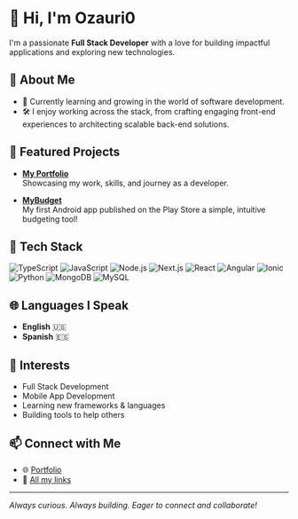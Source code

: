 # 👋 Hi, I'm Ozauri0

I'm a passionate **Full Stack Developer** with a love for building impactful applications and exploring new technologies.

## 🚀 About Me
- 🌱 Currently learning and growing in the world of software development.
- 🛠️ I enjoy working across the stack, from crafting engaging front-end experiences to architecting scalable back-end solutions.

## 🌟 Featured Projects
- [**My Portfolio**](https://christianferrer.me)  
  Showcasing my work, skills, and journey as a developer.

- [**MyBudget**](https://play.google.com/store/apps/details?id=com.ozauri0.mybudget)  
  My first Android app published on the Play Store a simple, intuitive budgeting tool!

## 🧰 Tech Stack
![TypeScript](https://img.shields.io/badge/TypeScript-007ACC?style=flat&logo=typescript&logoColor=white)
![JavaScript](https://img.shields.io/badge/JavaScript-F7DF1E?style=flat&logo=javascript&logoColor=black)
![Node.js](https://img.shields.io/badge/Node.js-339933?style=flat&logo=node.js&logoColor=white)
![Next.js](https://img.shields.io/badge/Next.js-000000?style=flat&logo=nextdotjs&logoColor=white)
![React](https://img.shields.io/badge/React-20232A?style=flat&logo=react&logoColor=61DAFB)
![Angular](https://img.shields.io/badge/Angular-DD0031?style=flat&logo=angular&logoColor=white)
![Ionic](https://img.shields.io/badge/Ionic-3880FF?style=flat&logo=ionic&logoColor=white)
![Python](https://img.shields.io/badge/Python-3776AB?style=flat&logo=python&logoColor=white)
![MongoDB](https://img.shields.io/badge/MongoDB-47A248?style=flat&logo=mongodb&logoColor=white)
![MySQL](https://img.shields.io/badge/MySQL-4479A1?style=flat&logo=mysql&logoColor=white)

## 🌐 Languages I Speak
- **English** 🇺🇸
- **Spanish** 🇪🇸

## 🎯 Interests
- Full Stack Development
- Mobile App Development
- Learning new frameworks & languages
- Building tools to help others

## 📫 Connect with Me
- 🌐 [Portfolio](https://christianferrer.me)
- 🔗 [All my links](https://link.christianferrer.me)

---

*Always curious. Always building. Eager to connect and collaborate!*
